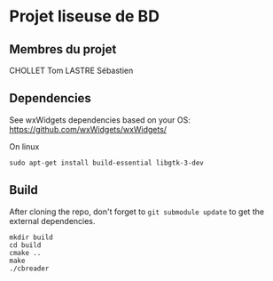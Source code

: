 # Projet liseuse de BD 

## Membres du projet

CHOLLET Tom
LASTRE Sébastien

## Dependencies

See wxWidgets dependencies based on your OS: https://github.com/wxWidgets/wxWidgets/

On linux
```
sudo apt-get install build-essential libgtk-3-dev
```

## Build

After cloning the repo, don't forget to ```git submodule update``` to get the external dependencies.

```
mkdir build
cd build
cmake ..
make
./cbreader
```